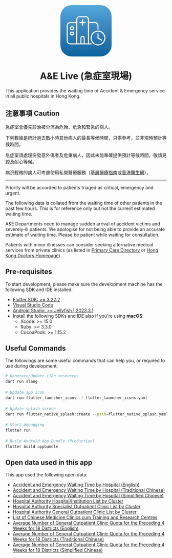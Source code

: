 <p align="center">
    <img src="assets/external/readme_app_icon.png" alt="Logo of A&E Live" style="width: 160px; display: block;" />
</p>

<h1 align="center">A&E Live (急症室現場)</h1>

This application provides the waiting time of Accident & Emergency service in all public hospitals in Hong Kong.

## 注意事項 Caution

急症室會優先診治被分流為危殆、危急和緊急的病人。

下列數據是統計過去數小時其他病人的最長等候時間，只供參考，並非現時預計等候時間。

急症室須處理突發意外傷者及危重病人，因此未能準確提供預計等候時間，敬請見諒及耐心等候。

病況輕微的病人可考慮使用私營醫療服務（[基層醫療指南](https://apps.pcdirectory.gov.hk/public/tc)或[香港醫生網](https://www.thkma.org/doctor.php)）。

---

Priority will be accorded to patients triaged as critical, emergency and urgent.

The following data is collated from the waiting time of other patients in the past few hours. This is for reference only but not the current estimated waiting time.

A&E Departments need to manage sudden arrival of accident victims and severely-ill patients. We apologise for not being able to provide an accurate estimate of waiting time. Please be patient while waiting for consultation.

Patients with minor illnesses can consider seeking alternative medical services from private clinics (as listed in [Primary Care Directory](https://apps.pcdirectory.gov.hk/public/en) or [Hong Kong Doctors Homepage](https://www.thkma.org/doctor.php)).

## Pre-requisites

To start development, please make sure the development machine has the following SDK and IDE installed:

-   [Flutter SDK: >= 3.22.2](https://docs.flutter.dev/get-started/install)
-   [Visual Studio Code](https://code.visualstudio.com/)
-   [Android Studio: >= Jellyfish | 2023.3.1](https://developer.android.com/studio)
-   Install the following SDKs and IDE also if you're using **macOS**:
    -   Xcode: >= 15.0
    -   Ruby: >= 3.3.0
    -   CocoaPods: >= 1.15.2

## Useful Commands

The followings are some useful commands that can help you, or required to use during development:

```bash
# Generate/Update i18n resources
dart run slang

# Update app icon
dart run flutter_launcher_icons -f flutter_launcher_icons.yaml

# Update splash screen
dart run flutter_native_splash:create --path=flutter_native_splash.yaml

# Start debugging
flutter run

# Build Android App Bundle (Production)
flutter build appbundle
```

## Open data used in this app

This app used the following open data:

-   [Accident and Emergency Waiting Time by Hospital (English)](https://www.ha.org.hk/opendata/aed/aedwtdata-en.json)
-   [Accident and Emergency Waiting Time by Hospital (Traditional Chinese)](https://www.ha.org.hk/opendata/aed/aedwtdata-tc.json)
-   [Accident and Emergency Waiting Time by Hospital (Simplified Chinese)](https://www.ha.org.hk/opendata/aed/aedwtdata-sc.json)
-   [Hospital Authority Hospital/Institution List by Cluster](https://www.ha.org.hk/opendata/facility-hosp.json)
-   [Hospital Authority Specialist Outpatient Clinic List by Cluster](https://www.ha.org.hk/opendata/facility-sop.json)
-   [Hospital Authority General Outpatient Clinic List by Cluster](https://www.ha.org.hk/opendata/facility-gop.json)
-   [List of Chinese Medicine Clinics cum Training and Research Centres](https://www.ha.org.hk/opendata/cmctr/facility-cmctr.json)
-   [Average Number of General Outpatient Clinic Quota for the Preceding 4 Weeks for 18 Districts (English)](https://www.ha.org.hk/pas_gopc/pas_gopc_avg_quota_pdf/g0_9uo7a_p-en.json)
-   [Average Number of General Outpatient Clinic Quota for the Preceding 4 Weeks for 18 Districts (Traditional Chinese)](https://www.ha.org.hk/pas_gopc/pas_gopc_avg_quota_pdf/g0_9uo7a_p-tc.json)
-   [Average Number of General Outpatient Clinic Quota for the Preceding 4 Weeks for 18 Districts (Simplified Chinese)](https://www.ha.org.hk/pas_gopc/pas_gopc_avg_quota_pdf/g0_9uo7a_p-sc.json)
